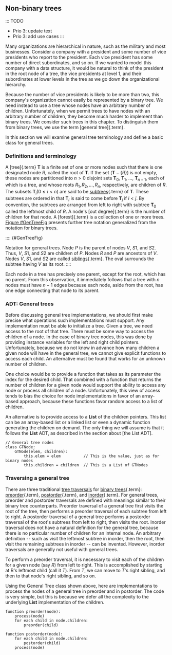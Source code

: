 
## Non-binary trees

::: TODO
- Prio 3: update text
- Prio 3: add use cases
:::

Many organizations are hierarchical in nature, such as the military and
most businesses. Consider a company with a president and some number of
vice presidents who report to the president. Each vice president has
some number of direct subordinates, and so on. If we wanted to model
this company with a data structure, it would be natural to think of the
president in the root node of a tree, the vice presidents at level 1,
and their subordinates at lower levels in the tree as we go down the
organizational hierarchy.

Because the number of vice presidents is likely to be more than two,
this company's organization cannot easily be represented by a binary
tree. We need instead to use a tree whose nodes have an arbitrary number
of children. Unfortunately, when we permit trees to have nodes with an
arbitrary number of children, they become much harder to implement than
binary trees. We consider such trees in this chapter. To distinguish
them from binary trees, we use the term [general tree]{.term}.

In this section we will examine general tree terminology and define
a basic class for general trees.


### Definitions and terminology

A [tree]{.term} $\mathbf{T}$ is a finite set of
one or more nodes such that there is one designated node $R$, called the
root of $\mathbf{T}$. If the set $(\mathbf{T} -\{R\})$ is not empty,
these nodes are partitioned into $n > 0$ disjoint sets $\mathbf{T}_0$,
$\mathbf{T}_1$, \..., $\mathbf{T}_{n-1}$, each of which is a tree, and
whose roots $R_1, R_2, ..., R_n$, respectively, are children of $R$. The
subsets $\mathbf{T}_i (0 \leq i < n)$ are said to be
[subtrees](#subtree){.term} of $\mathbf{T}$.
These subtrees are ordered in that $\mathbf{T}_i$ is said to come before
$\mathbf{T}_j$ if $i < j$. By convention, the subtrees are arranged from
left to right with subtree $\mathbf{T}_0$ called the leftmost child of
$R$. A node's [out degree]{.term} is the number
of children for that node. A [forest]{.term} is
a collection of one or more trees.
[Figure #GenTreeFig](#GenTreeFig) presents further tree
notation generalized from the notation for binary trees.

:::: {#GenTreeFig}
<inlineav id="GenTreeCON" src="General/GenTreeCON.js" name="General/GenTreeCON" links="General/GenTreeCON.css" static/>

Notation for general trees. Node $P$ is the parent of nodes $V$, $S1$,
and $S2$. Thus, $V$, $S1$, and $S2$ are children of $P$. Nodes $R$ and
$P$ are ancestors of $V$. Nodes $V$, $S1$, and $S2$ are called
[siblings](#sibling){.term}. The oval surrounds
the subtree having $V$ as its root.
::::

Each node in a tree has precisely one parent, except for the root, which
has no parent. From this observation, it immediately follows that a tree
with $n$ nodes must have $n-1$ edges because each node, aside from the
root, has one edge connecting that node to its parent.

### ADT: General trees

Before discussing general tree implementations, we should first make
precise what operations such implementations must support. Any
implementation must be able to initialize a tree. Given a tree, we need
access to the root of that tree. There must be some way to access the
children of a node. In the case of binary tree nodes, this
was done by providing instance variables for the
left and right child pointers. Unfortunately, because we do not know in
advance how many children a given node will have in the general tree, we
cannot give explicit functions to access each child. An alternative must
be found that works for an unknown number of children.

One choice would be to provide a function that takes as its parameter
the index for the desired child. That combined with a function that
returns the number of children for a given node would support the
ability to access any node or process all children of a node.
Unfortunately, this view of access tends to bias the choice for node
implementations in favor of an array-based approach, because these
functions favor random access to a list of children.

An alternative is to provide access to a **List** of the children pointers.
This list can be an array-based list or a linked list or even a dynamic
function generating the children on demand. The only thing we will assume is
that it follows the **List** ADT, as described in the section about
[the List ADT].

    // General tree nodes
    class GTNode:
        GTNode(elem, children):
            this.elem = elem          // This is the value, just as for binary nodes
            this.children = children  // This is a List of GTNodes


### Traversing a general tree

There are three traditional
[tree traversals](#binary-tree-traversals) for [binary trees](#binary-tree){.term}:
[preorder](#preorder-traversal){.term}, [postorder](#postorder-traversal){.term},
and [inorder](#inorder-traversal){.term}.
For general trees, preorder and postorder traversals are
defined with meanings similar to their binary tree counterparts.
Preorder traversal of a general tree first visits the root of the tree,
then performs a preorder traversal of each subtree from left to right. A
postorder traversal of a general tree performs a postorder traversal of
the root's subtrees from left to right, then visits the root. Inorder
traversal does not have a natural definition for the general tree,
because there is no particular number of children for an internal node.
An arbitrary definition -- such as visit the leftmost subtree in
inorder, then the root, then visit the remaining subtrees in inorder --
can be invented. However, inorder traversals are generally not useful
with general trees.

<inlineav id="GenTreePreTravCON" src="General/GenTreePreTravCON.js" name="General Tree Preorder Traversal Slideshow" links="General/GenTreeCON.css"/>

To perform a preorder traversal, it is necessary to visit each of the
children for a given node (say $R$) from left to right. This is
accomplished by starting at R's leftmost child (call it $T$). From $T$,
we can move to $T$'s right sibling, and then to that node's right
sibling, and so on.

<inlineav id="GenTreePostTravCON" src="General/GenTreePostTravCON.js" name="General Tree Postorder Traversal Slideshow" links="General/GenTreeCON.css"/>

Using the General Tree class shown above, here are implementations to
process the nodes of a general tree in preorder and in postorder.
The code is very simple, but this is because we defer all the complexity
to the underlying **List** implementation of the children.

    function preorder(node):
        process(node)
        for each child in node.children:
            preorder(child)

    function postorder(node):
        for each child in node.children:
            postorder(child)
        process(node)


